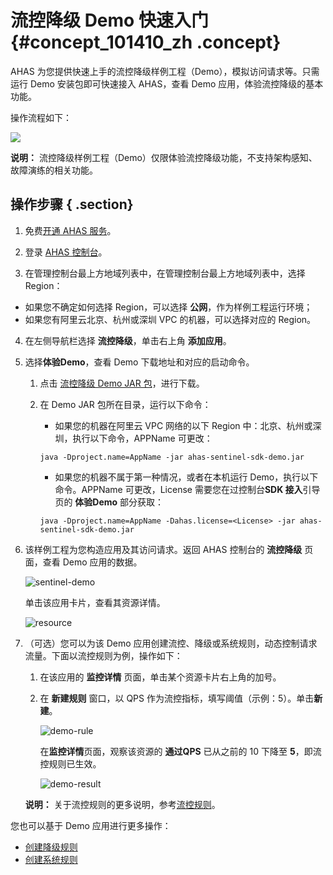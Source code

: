 # 流控降级 Demo 快速入门 {#concept_101410_zh .concept}

AHAS 为您提供快速上手的流控降级样例工程（Demo），模拟访问请求等。只需运行 Demo 安装包即可快速接入 AHAS，查看 Demo 应用，体验流控降级的基本功能。

操作流程如下：

![](https://aliware-images.oss-cn-hangzhou.aliyuncs.com/ahas/dg_ahas-demo-flow.png)

**说明：** 流控降级样例工程（Demo）仅限体验流控降级功能，不支持架构感知、故障演练的相关功能。

## 操作步骤 { .section}

1.  免费[开通 AHAS 服务](../../../../../intl.zh-CN/.md#)。
2.  登录 [AHAS 控制台](https://ahas.console.aliyun.com)。

3.  在管理控制台最上方地域列表中，在管理控制台最上方地域列表中，选择 Region：

-   如果您不确定如何选择 Region，可以选择 **公网**，作为样例工程运行环境；
-   如果您有阿里云北京、杭州或深圳 VPC 的机器，可以选择对应的 Region。
4.  在左侧导航栏选择 **流控降级**，单击右上角 **添加应用**。

5.  选择**体验Demo**，查看 Demo 下载地址和对应的启动命令。

    1.  点击 [流控降级 Demo JAR 包](http://ahasoss-cn-hangzhou.oss-cn-hangzhou.aliyuncs.com/sdk/1.0.1/ahas-sentinel-sdk-demo.jar?file=ahas-sentinel-sdk-demo.jar)，进行下载。

    2.  在 Demo JAR 包所在目录，运行以下命令：

        -   如果您的机器在阿里云 VPC 网络的以下 Region 中：北京、杭州或深圳，执行以下命令，APPName 可更改：
        ```
        java -Dproject.name=AppName -jar ahas-sentinel-sdk-demo.jar
        
        ```

        -   如果您的机器不属于第一种情况，或者在本机运行 Demo，执行以下命令。APPName 可更改，License 需要您在过控制台**SDK 接入**引导页的 **体验Demo** 部分获取：
        ```
        java -Dproject.name=AppName -Dahas.license=<License> -jar ahas-sentinel-sdk-demo.jar
        
        ```

6.  该样例工程为您构造应用及其访问请求。返回 AHAS 控制台的 **流控降级** 页面，查看 Demo 应用的数据。

    ![sentinel-demo](https://aliware-images.oss-cn-hangzhou.aliyuncs.com/ahas/sc_demo_overview.png)

    单击该应用卡片，查看其资源详情。

    ![resource](https://aliware-images.oss-cn-hangzhou.aliyuncs.com/ahas/sc_demo_resource.png)

7.  （可选）您可以为该 Demo 应用创建流控、降级或系统规则，动态控制请求流量。下面以流控规则为例，操作如下：

    1.  在该应用的 **监控详情** 页面，单击某个资源卡片右上角的加号。
    2.  在 **新建规则** 窗口，以 QPS 作为流控指标，填写阈值（示例：5）。单击**新建**。

        ![demo-rule](https://aliware-images.oss-cn-hangzhou.aliyuncs.com/ahas/dg_demo_resource_rules.png)

        在**监控详情**页面，观察该资源的 **通过QPS** 已从之前的 10 下降至 **5**，即流控规则已生效。

        ![demo-result](https://aliware-images.oss-cn-hangzhou.aliyuncs.com/ahas/dg_demo_resource_result.png)

    **说明：** 关于流控规则的更多说明，参考[流控规则](intl.zh-CN//流控规则.md#)。


您也可以基于 Demo 应用进行更多操作：

-    [创建降级规则](intl.zh-CN//降级规则.md#) 
-   [创建系统规则](intl.zh-CN//系统规则.md#)

